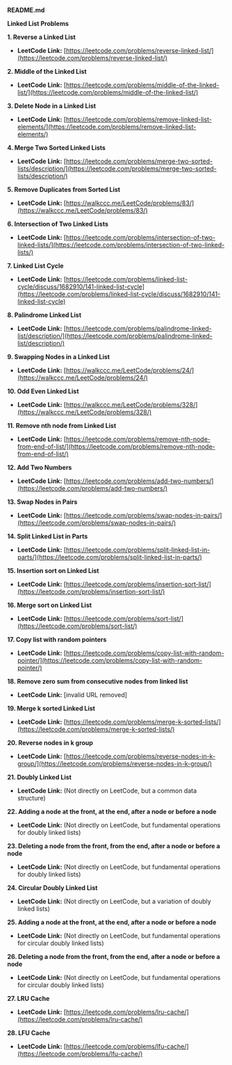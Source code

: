 **README.md**

**Linked List Problems**

**1. Reverse a Linked List**

- **LeetCode Link:** [https://leetcode.com/problems/reverse-linked-list/](https://leetcode.com/problems/reverse-linked-list/)

**2. Middle of the Linked List**

- **LeetCode Link:** [https://leetcode.com/problems/middle-of-the-linked-list/](https://leetcode.com/problems/middle-of-the-linked-list/)

**3. Delete Node in a Linked List**

- **LeetCode Link:** [https://leetcode.com/problems/remove-linked-list-elements/](https://leetcode.com/problems/remove-linked-list-elements/)

**4. Merge Two Sorted Linked Lists**

- **LeetCode Link:** [https://leetcode.com/problems/merge-two-sorted-lists/description/](https://leetcode.com/problems/merge-two-sorted-lists/description/)

**5. Remove Duplicates from Sorted List**

- **LeetCode Link:** [https://walkccc.me/LeetCode/problems/83/](https://walkccc.me/LeetCode/problems/83/)

**6. Intersection of Two Linked Lists**

- **LeetCode Link:** [https://leetcode.com/problems/intersection-of-two-linked-lists/](https://leetcode.com/problems/intersection-of-two-linked-lists/)

**7. Linked List Cycle**

- **LeetCode Link:** [https://leetcode.com/problems/linked-list-cycle/discuss/1682910/141-linked-list-cycle](https://leetcode.com/problems/linked-list-cycle/discuss/1682910/141-linked-list-cycle)

**8. Palindrome Linked List**

- **LeetCode Link:** [https://leetcode.com/problems/palindrome-linked-list/description/](https://leetcode.com/problems/palindrome-linked-list/description/)

**9. Swapping Nodes in a Linked List**

- **LeetCode Link:** [https://walkccc.me/LeetCode/problems/24/](https://walkccc.me/LeetCode/problems/24/)

**10. Odd Even Linked List**

- **LeetCode Link:** [https://walkccc.me/LeetCode/problems/328/](https://walkccc.me/LeetCode/problems/328/)

**11. Remove nth node from Linked List**

- **LeetCode Link:** [https://leetcode.com/problems/remove-nth-node-from-end-of-list/](https://leetcode.com/problems/remove-nth-node-from-end-of-list/)

**12. Add Two Numbers**

- **LeetCode Link:** [https://leetcode.com/problems/add-two-numbers/](https://leetcode.com/problems/add-two-numbers/)

**13. Swap Nodes in Pairs**

- **LeetCode Link:** [https://leetcode.com/problems/swap-nodes-in-pairs/](https://leetcode.com/problems/swap-nodes-in-pairs/)

**14. Split Linked List in Parts**

- **LeetCode Link:** [https://leetcode.com/problems/split-linked-list-in-parts/](https://leetcode.com/problems/split-linked-list-in-parts/)

**15. Insertion sort on Linked List**

- **LeetCode Link:** [https://leetcode.com/problems/insertion-sort-list/](https://leetcode.com/problems/insertion-sort-list/)

**16. Merge sort on Linked List**

- **LeetCode Link:** [https://leetcode.com/problems/sort-list/](https://leetcode.com/problems/sort-list/)

**17. Copy list with random pointers**

- **LeetCode Link:** [https://leetcode.com/problems/copy-list-with-random-pointer/](https://leetcode.com/problems/copy-list-with-random-pointer/)

**18. Remove zero sum from consecutive nodes from linked list**

- **LeetCode Link:** [invalid URL removed]

**19. Merge k sorted Linked List**

- **LeetCode Link:** [https://leetcode.com/problems/merge-k-sorted-lists/](https://leetcode.com/problems/merge-k-sorted-lists/)

**20. Reverse nodes in k group**

- **LeetCode Link:** [https://leetcode.com/problems/reverse-nodes-in-k-group/](https://leetcode.com/problems/reverse-nodes-in-k-group/)

**21. Doubly Linked List**

- **LeetCode Link:** (Not directly on LeetCode, but a common data structure)

**22. Adding a node at the front, at the end, after a node or before a node**

- **LeetCode Link:** (Not directly on LeetCode, but fundamental operations for doubly linked lists)

**23. Deleting a node from the front, from the end, after a node or before a node**

- **LeetCode Link:** (Not directly on LeetCode, but fundamental operations for doubly linked lists)

**24. Circular Doubly Linked List**

- **LeetCode Link:** (Not directly on LeetCode, but a variation of doubly linked lists)

**25. Adding a node at the front, at the end, after a node or before a node**

- **LeetCode Link:** (Not directly on LeetCode, but fundamental operations for circular doubly linked lists)

**26. Deleting a node from the front, from the end, after a node or before a node**

- **LeetCode Link:** (Not directly on LeetCode, but fundamental operations for circular doubly linked lists)

**27. LRU Cache**

- **LeetCode Link:** [https://leetcode.com/problems/lru-cache/](https://leetcode.com/problems/lru-cache/)

**28. LFU Cache**

- **LeetCode Link:** [https://leetcode.com/problems/lfu-cache/](https://leetcode.com/problems/lfu-cache/)